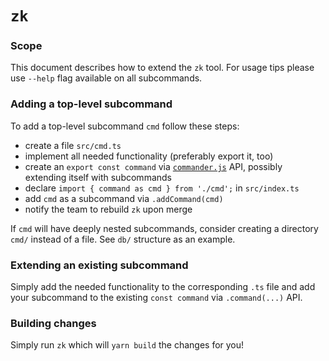 # `zk`

### Scope

This document describes how to extend the `zk` tool. For usage tips please use `--help` flag available on all
subcommands.

### Adding a top-level subcommand

To add a top-level subcommand `cmd` follow these steps:

- create a file `src/cmd.ts`
- implement all needed functionality (preferably export it, too)
- create an `export const command` via [`commander.js`](https://github.com/tj/commander.js) API, possibly extending
  itself with subcommands
- declare `import { command as cmd } from './cmd';` in `src/index.ts`
- add `cmd` as a subcommand via `.addCommand(cmd)`
- notify the team to rebuild `zk` upon merge

If `cmd` will have deeply nested subcommands, consider creating a directory `cmd/` instead of a file. See `db/`
structure as an example.

### Extending an existing subcommand

Simply add the needed functionality to the corresponding `.ts` file and add your subcommand to the existing
`const command` via `.command(...)` API.

### Building changes

Simply run `zk` which will `yarn build` the changes for you!
